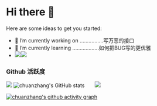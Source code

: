 # Hi there 👋

Here are some ideas to get you started:
- 🔭 I’m currently working on ................写万恶的接口
- 🌱 I’m currently learning ..................如何把BUG写的更优雅
- <span > <img src="https://img.shields.io/badge/-HTML5-E34F26?style=flat-square&logo=html5&logoColor=white" /><img src="https://img.shields.io/badge/-JavaScript-oringe?style=flat-square&logo=javascript" /> </span>
### Github 活跃度

[![](https://activity-graph.herokuapp.com/graph?username=jok-shang&theme=dracula)](https://github.com/ashutosh00710/github-readme-activity-graph)
![chuanzhang's GitHub stats](https://github-readme-stats.vercel.app/api?username=jok-shang&count_private=true)&ensp;&ensp;&ensp;&ensp;![](https://github-readme-stats.vercel.app/api/top-langs/?username=jok-shang&layout=compact&langs_count=6)

[![chuanzhang's github activity graph](https://github-readme-activity-graph.cyclic.app/graph?username=jok-shang&theme=vue)](https://github.com/ashutosh00710/github-readme-activity-graph)

